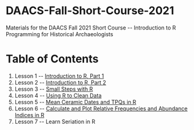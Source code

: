 # DAACS-Fall-Short-Course-2021
Materials for the DAACS Fall 2021 Short Course -- Introduction to R Programming for Historical Archaeologists

# Table of Contents
1. Lesson 1 -- [Introduction to R, Part 1](https://github.com/DAACS-Research-Consortium/DAACS-Open-Academy/tree/main/FSS2021/Workshop1)
2. Lesson 2 -- [Introduction to R, Part 2](https://github.com/DAACS-Research-Consortium/DAACS-Intro-to-R/blob/main/session-ii-startup.md)
3. Lesson 3 -- [Small Steps with R](https://github.com/DAACS-Research-Consortium/DAACS-Open-Academy/tree/main/FSS2021/Workshop3)
4. Lesson 4 -- [Using R to Clean Data](https://github.com/DAACS-Research-Consortium/DAACS-Open-Academy/tree/main/FSS2021/Workshop4)
5. Lesson 5 -- [Mean Ceramic Dates and TPQs in R](https://github.com/DAACS-Research-Consortium/DAACS-Open-Academy/tree/main/FSS2021/Workshop5)
6. Lesson 6 -- [Calculate and Plot Relative Frequencies and Abundance Indices in R](https://github.com/DAACS-Research-Consortium/DAACS-Open-Academy/tree/main/FSS2021/Workshop6)
7. Lesson 7 -- Learn Seriation in R
